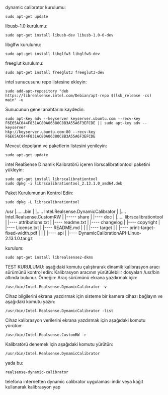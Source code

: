 dynamic calibrator kurulumu:
```
sudo apt-get update
```
libusb-1.0 kurulumu:
```
sudo apt-get install libusb-dev libusb-1.0-0-dev
```
libglfw kurulumu:
```
sudo apt-get install libglfw3 libglfw3-dev
```
freeglut kurulumu:
```
sudo apt-get install freeglut3 freeglut3-dev
```
intel sunucusunu repo listesine ekleyin:
```
sudo add-apt-repository "deb https://librealsense.intel.com/Debian/apt-repo $(lsb_release -cs) main" -u
```
Sunucunun genel anahtarını kaydedin:
```
sudo apt-key adv --keyserver keyserver.ubuntu.com --recv-key
F6E65AC044F831AC80A06380C8B3A55A6F3EFCDE || sudo apt-key adv --keyserver
hkp://keyserver.ubuntu.com:80 --recv-key F6E65AC044F831AC80A06380C8B3A55A6F3EFCDE
```
Mevcut depoların ve paketlerin listesini yenileyin:
```
sudo apt-get update
```
intel RealSense Dinamik Kalibratörü içeren librscalibrationtool paketini yükleyin:
```
sudo apt-get install librscalibrationtool
sudo dpkg -i librscalibrationtool_2.13.1.0_amd64.deb
```
Paket Kurulumunun Kontrol Edin:
```
sudo dpkg -L librscalibrationtool
```
/usr
|…….bin
|
|….. Intel.Realsense.DynamicCalibrator
|
|…. Intel.Realsense.CustomRW
|
|----- share
|
|---- doc
|
|….. librscalibrationtool
|
|---- attributions.txt
|
|---- readme.txt
|
|---- changelog
|
|---- copyright
|
|---- License.txt
|
|---- README.md
|
|
|
|---- target
|
|
|---- print-target-fixed-width.pdf
|
|
|
|---- api
|
|---- DynamicCalibrationAPI-Linux-2.13.1.0.tar.gz

kurulum:
```
sudo apt-get install librealsense2-dkms
```
TEST KURULUMU:
aşağıdaki komutu çalıştırarak dinamik kalibrasyon aracı sürümünü kontrol edin:
Kalibrasyon aracının yürütülebilir dosyaları /usr/bin altında bulunur.
Örneğin:
Araç sürümünü ekrana yazdırmak için:
```
/usr/bin/Intel.Realsense.DynamicCalibrator -v
```
Cihaz bilgilerini ekrana yazdırmak için sisteme bir kamera cihazı bağlayın ve aşağıdaki komutu yazın:
```
/usr/bin/Intel.Realsense.DynamicCalibrator -list
```
Cihaz kalibrasyon verilerini ekrana yazdırmak için aşağıdaki komutu yürütün:
```
/usr/bin/Intel.Realsense.CustomRW -r
```
Kalibratörü denemek için aşağıdaki komutu yürütün:
```
/usr/bin/Intel.Realsense.DynamicCalibrator
```
yada bu:
```
realsense-dynamic-calibrator
```

telefona internetten dynamic calibrator uygulaması indir veya kağıt kullanarak kalibrasyon yap
